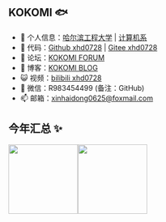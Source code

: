 ## KOKOMI 🐟

- 🐧 个人信息：<a href="http://www.hrbeu.edu.cn/" target="_blank">哈尔滨工程大学</a> | <a href="http://cstc.hrbeu.edu.cn/" target="_blank">计算机系</a>
- 🏡 代码：<a href="https://github.com/xhd0728" target="_blank">Github xhd0728</a> | <a href="https://gitee.com/xhd0728" target="_blank">Gitee xhd0728</a>
- 🌱 论坛：<a href="http://106.13.0.241/">KOKOMI FORUM</a>
- 🌱 博客：<a href="https://xhd0728.github.io">KOKOMI BLOG</a>
- 😺 视频：<a href="https://space.bilibili.com/381611499">bilibili xhd0728</a>
- 💬 微信：R983454499 (备注：GitHub)
- 📫 邮箱：<a href="mailto://xinhaidong0625@foxmail.com">xinhaidong0625@foxmail.com</a>

## 今年汇总 ✨

<img align="" height="137px" src="https://github-readme-stats.vercel.app/api?username=xhd0728&hide_title=true&hide_border=true&show_icons=true&include_all_commits=true&line_height=21&bg_color=0,EC6C6C,FFD479,FFFC79,73FA79&theme=graywhite&locale=cn" /><img align="" height="137px" src="https://github-readme-stats.vercel.app/api/top-langs/?username=xhd0728&hide_title=true&hide_border=true&layout=compact&bg_color=0,73FA79,73FDFF,D783FF&theme=graywhite&locale=cn" />
